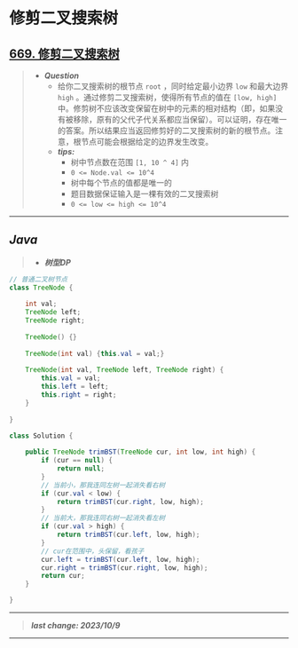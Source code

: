 # 修剪二叉搜索树

## [669. 修剪二叉搜索树](https://leetcode.cn/problems/trim-a-binary-search-tree/)

> - ***Question***
>   - 给你二叉搜索树的根节点 `root` ，同时给定最小边界 `low` 和最大边界 `high` 。通过修剪二叉搜索树，使得所有节点的值在 `[low, high]` 中。修剪树不应该改变保留在树中的元素的相对结构（即，如果没有被移除，原有的父代子代关系都应当保留）。可以证明，存在唯一的答案。所以结果应当返回修剪好的二叉搜索树的新的根节点。注意，根节点可能会根据给定的边界发生改变。
>   - ***tips:***
>     - 树中节点数在范围 `[1, 10 ^ 4]` 内
>     - `0 <= Node.val <= 10^4`
>     - 树中每个节点的值都是唯一的
>     - 题目数据保证输入是一棵有效的二叉搜索树
>     - `0 <= low <= high <= 10^4`

---

## *Java*

> - ***树型DP***

```java
// 普通二叉树节点
class TreeNode {
    
    int val;
    TreeNode left;
    TreeNode right;
    
    TreeNode() {}
    
    TreeNode(int val) {this.val = val;}
    
    TreeNode(int val, TreeNode left, TreeNode right) {
        this.val = val;
        this.left = left;
        this.right = right;
    }
    
}

class Solution {
    
    public TreeNode trimBST(TreeNode cur, int low, int high) {
        if (cur == null) {
            return null;
        }
        // 当前小，那我连同左树一起消失看右树
        if (cur.val < low) {
            return trimBST(cur.right, low, high);
        }
        // 当前大，那我连同右树一起消失看左树
        if (cur.val > high) {
            return trimBST(cur.left, low, high);
        }
        // cur在范围中，头保留，看孩子
        cur.left = trimBST(cur.left, low, high);
        cur.right = trimBST(cur.right, low, high);
        return cur;
    }

}
```

---

> ***last change: 2023/10/9***

---
